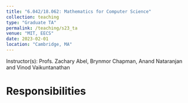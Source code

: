 ```yaml
---
title: "6.042/18.062: Mathematics for Computer Science"
collection: teaching
type: "Graduate TA"
permalink: /teaching/s23_ta
venue: "MIT, EECS"
date: 2023-02-01
location: "Cambridge, MA"
---
```


Instructor(s): Profs. Zachary Abel, Brynmor Chapman, Anand Nataranjan and Vinod Vaikuntanathan

Responsibilities
===